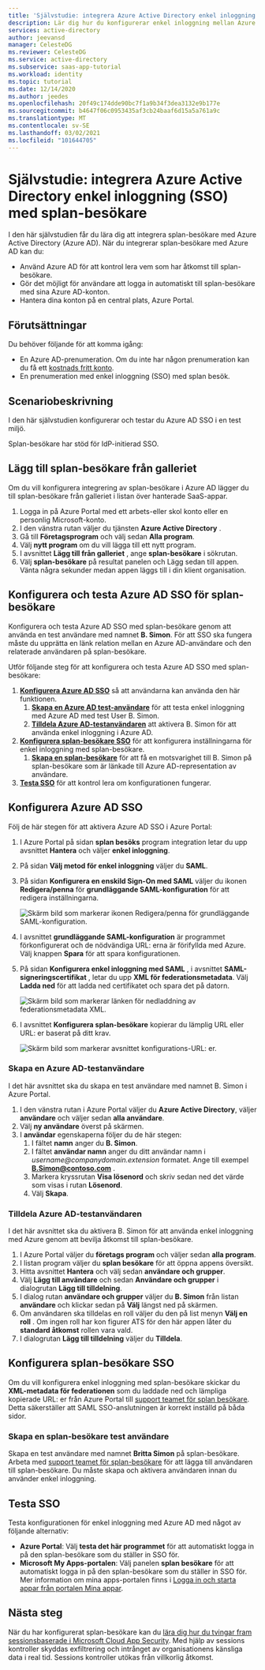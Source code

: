 ```yaml
---
title: 'Självstudie: integrera Azure Active Directory enkel inloggning (SSO) med splan-besökare | Microsoft Docs'
description: Lär dig hur du konfigurerar enkel inloggning mellan Azure Active Directory-och splan-besökare.
services: active-directory
author: jeevansd
manager: CelesteDG
ms.reviewer: CelesteDG
ms.service: active-directory
ms.subservice: saas-app-tutorial
ms.workload: identity
ms.topic: tutorial
ms.date: 12/14/2020
ms.author: jeedes
ms.openlocfilehash: 20f49c174dde90bc7f1a9b34f3dea3132e9b177e
ms.sourcegitcommit: b4647f06c0953435af3cb24baaf6d15a5a761a9c
ms.translationtype: MT
ms.contentlocale: sv-SE
ms.lasthandoff: 03/02/2021
ms.locfileid: "101644705"
---
```

# <a name="tutorial-integrate-azure-active-directory-single-sign-on-sso-with-splan-visitor"></a>Självstudie: integrera Azure Active Directory enkel inloggning (SSO) med splan-besökare

I den här självstudien får du lära dig att integrera splan-besökare med Azure Active Directory (Azure AD). När du integrerar splan-besökare med Azure AD kan du:

* Använd Azure AD för att kontrol lera vem som har åtkomst till splan-besökare.
* Gör det möjligt för användare att logga in automatiskt till splan-besökare med sina Azure AD-konton.
* Hantera dina konton på en central plats, Azure Portal.

## <a name="prerequisites"></a>Förutsättningar

Du behöver följande för att komma igång:

* En Azure AD-prenumeration. Om du inte har någon prenumeration kan du få ett [kostnads fritt konto](https://azure.microsoft.com/free/).
* En prenumeration med enkel inloggning (SSO) med splan besök.

## <a name="scenario-description"></a>Scenariobeskrivning

I den här självstudien konfigurerar och testar du Azure AD SSO i en test miljö.

Splan-besökare har stöd för IdP-initierad SSO.

## <a name="add-splan-visitor-from-the-gallery"></a>Lägg till splan-besökare från galleriet

Om du vill konfigurera integrering av splan-besökare i Azure AD lägger du till splan-besökare från galleriet i listan över hanterade SaaS-appar.

1. Logga in på Azure Portal med ett arbets-eller skol konto eller en personlig Microsoft-konto.
1. I den vänstra rutan väljer du tjänsten **Azure Active Directory** .
1. Gå till **Företagsprogram** och välj sedan **Alla program**.
1. Välj **nytt program** om du vill lägga till ett nytt program.
1. I avsnittet **Lägg till från galleriet** , ange **splan-besökare** i sökrutan.
1. Välj **splan-besökare** på resultat panelen och Lägg sedan till appen. Vänta några sekunder medan appen läggs till i din klient organisation.

## <a name="configure-and-test-azure-ad-sso-for-splan-visitor"></a>Konfigurera och testa Azure AD SSO för splan-besökare

Konfigurera och testa Azure AD SSO med splan-besökare genom att använda en test användare med namnet **B. Simon**. För att SSO ska fungera måste du upprätta en länk relation mellan en Azure AD-användare och den relaterade användaren på splan-besökare.

Utför följande steg för att konfigurera och testa Azure AD SSO med splan-besökare:

1. **[Konfigurera Azure AD SSO](#configure-azure-ad-sso)** så att användarna kan använda den här funktionen.
    1. **[Skapa en Azure AD test-användare](#create-an-azure-ad-test-user)** för att testa enkel inloggning med Azure AD med test User B. Simon.
    1. **[Tilldela Azure AD-testanvändaren](#assign-the-azure-ad-test-user)** att aktivera B. Simon för att använda enkel inloggning i Azure AD.
1. **[Konfigurera splan-besökare SSO](#configure-splan-visitor-sso)** för att konfigurera inställningarna för enkel inloggning med splan-besökare.
    1. **[Skapa en splan-besökare](#create-a-splan-visitor-test-user)** för att få en motsvarighet till B. Simon på splan-besökare som är länkade till Azure AD-representation av användare.
1. **[Testa SSO](#test-sso)** för att kontrol lera om konfigurationen fungerar.

## <a name="configure-azure-ad-sso"></a>Konfigurera Azure AD SSO

Följ de här stegen för att aktivera Azure AD SSO i Azure Portal:

1. I Azure Portal på sidan **splan besöks** program integration letar du upp avsnittet **Hantera** och väljer **enkel inloggning**.
1. På sidan **Välj metod för enkel inloggning** väljer du **SAML**.
1. På sidan **Konfigurera en enskild Sign-On med SAML** väljer du ikonen **Redigera/penna** för **grundläggande SAML-konfiguration** för att redigera inställningarna.

   ![Skärm bild som markerar ikonen Redigera/penna för grundläggande SAML-konfiguration.](common/edit-urls.png)

1. I avsnittet **grundläggande SAML-konfiguration** är programmet förkonfigurerat och de nödvändiga URL: erna är förifyllda med Azure. Välj knappen **Spara** för att spara konfigurationen.

1. På sidan **Konfigurera enkel inloggning med SAML** , i avsnittet **SAML-signeringscertifikat** , letar du upp **XML för federationsmetadata**. Välj **Ladda ned** för att ladda ned certifikatet och spara det på datorn.

    ![Skärm bild som markerar länken för nedladdning av federationsmetadata XML.](common/metadataxml.png)

1. I avsnittet **Konfigurera splan-besökare** kopierar du lämplig URL eller URL: er baserat på ditt krav.

    ![Skärm bild som markerar avsnittet konfigurations-URL: er.](common/copy-configuration-urls.png)

### <a name="create-an-azure-ad-test-user"></a>Skapa en Azure AD-testanvändare

I det här avsnittet ska du skapa en test användare med namnet B. Simon i Azure Portal.

1. I den vänstra rutan i Azure Portal väljer du **Azure Active Directory**, väljer **användare** och väljer sedan **alla användare**.
1. Välj **ny användare** överst på skärmen.
1. I **användar** egenskaperna följer du de här stegen:
   1. I fältet **namn** anger du **B. Simon**.  
   1. I fältet **användar namn** anger du ditt användar namn i _username@companydomain.extension_ formatet. Ange till exempel **B.Simon@contoso.com** .
   1. Markera kryssrutan **Visa lösenord** och skriv sedan ned det värde som visas i rutan **Lösenord**.
   1. Välj **Skapa**.

### <a name="assign-the-azure-ad-test-user"></a>Tilldela Azure AD-testanvändaren

I det här avsnittet ska du aktivera B. Simon för att använda enkel inloggning med Azure genom att bevilja åtkomst till splan-besökare.

1. I Azure Portal väljer du **företags program** och väljer sedan **alla program**.
1. I listan program väljer du **splan besökare** för att öppna appens översikt.
1. Hitta avsnittet **Hantera** och välj sedan **användare och grupper**.
1. Välj **Lägg till användare** och sedan **Användare och grupper** i dialogrutan **Lägg till tilldelning**.
1. I dialog rutan **användare och grupper** väljer du **B. Simon** från listan **användare** och klickar sedan på **Välj** längst ned på skärmen.
1. Om användaren ska tilldelas en roll väljer du den på list menyn **Välj en roll** . Om ingen roll har kon figurer ATS för den här appen låter du **standard åtkomst** rollen vara vald.
1. I dialogrutan **Lägg till tilldelning** väljer du **Tilldela**.

## <a name="configure-splan-visitor-sso"></a>Konfigurera splan-besökare SSO

Om du vill konfigurera enkel inloggning med splan-besökare skickar du **XML-metadata för federationen** som du laddade ned och lämpliga kopierade URL: er från Azure Portal till [support teamet för splan besökare](mailto:support@splan.com). Detta säkerställer att SAML SSO-anslutningen är korrekt inställd på båda sidor.

### <a name="create-a-splan-visitor-test-user"></a>Skapa en splan-besökare test användare

Skapa en test användare med namnet **Britta Simon** på splan-besökare. Arbeta med [support teamet för splan-besökare](mailto:support@splan.com) för att lägga till användaren till splan-besökare. Du måste skapa och aktivera användaren innan du använder enkel inloggning.

## <a name="test-sso"></a>Testa SSO

Testa konfigurationen för enkel inloggning med Azure AD med något av följande alternativ:

* **Azure Portal**: Välj **testa det här programmet** för att automatiskt logga in på den splan-besökare som du ställer in SSO för.
* **Microsoft My Apps-portalen**: Välj panelen **splan besökare** för att automatiskt logga in på den splan-besökare som du ställer in SSO för. Mer information om mina apps-portalen finns i [Logga in och starta appar från portalen Mina appar](../user-help/my-apps-portal-end-user-access.md).

## <a name="next-steps"></a>Nästa steg

När du har konfigurerat splan-besökare kan du [lära dig hur du tvingar fram sessionsbaserade i Microsoft Cloud App Security](/cloud-app-security/proxy-deployment-any-app). Med hjälp av sessions kontroller skyddas exfiltrering och intrånget av organisationens känsliga data i real tid. Sessions kontroller utökas från villkorlig åtkomst.